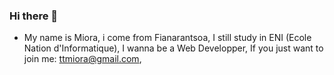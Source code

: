 ### Hi there 👋
- My name is Miora, i come from Fianarantsoa,
I still study in ENI (Ecole Nation d'Informatique),
I wanna be a  Web Developper, 
If you just want to join me: ttmiora@gmail.com,

<!--
**mioraTatiana/mioraTatiana** is a ✨ _special_ ✨ repository because its `README.md` (this file) appears on your GitHub profile.

Here are some ideas to get you started:

- 🔭 I’m currently working on ...
- 🌱 I’m currently learning ...
- 👯 I’m looking to collaborate on ...
- 🤔 I’m looking for help with ...
- 💬 Ask me about ...
- 📫 How to reach me: ...
- 😄 Pronouns: ...
- ⚡ Fun fact: ...
-->
